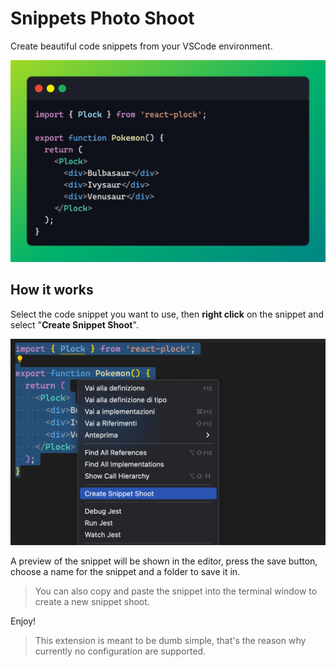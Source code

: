 # Snippets Photo Shoot

Create beautiful code snippets from your VSCode environment.

![How it looks like](./images/demo.png)

## How it works

Select the code snippet you want to use, then **right click** on the snippet and select "**Create Snippet Shoot**".

![Right Click](./images/right-click.png)

A preview of the snippet will be shown in the editor, press the save button, choose a name for the snippet and a folder to save it in.

> You can also copy and paste the snippet into the terminal window to create a new snippet shoot.

Enjoy!

> This extension is meant to be dumb simple, that's the reason why currently no configuration are supported.
